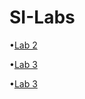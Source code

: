 # SI-Labs

•[Lab 2](https://github.com/LordOfNightmares/SI-Labs/tree/master/Lab%202)

•[Lab 3](https://github.com/LordOfNightmares/SI-Labs/tree/master/Lab%203)

•[Lab 3](https://github.com/LordOfNightmares/SI-Labs/tree/master/Lab%204)